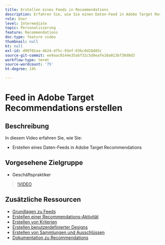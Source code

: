 ```yaml
---
title: Erstellen eines Feeds in Recommendations
description: Erfahren Sie, wie Sie einen Daten-Feed in Adobe Target Recommendations erstellen
role: User
level: Intermediate
topic: Personalisierung
feature: Recommendations
doc-type: feature video
thumbnail: null
kt: null
exl-id: d09f01aa-4b24-4f5c-93ef-03bc0d28d85c
source-git-commit: ee9aac0144e35abf32c5d8eafe10a013bf30d8d3
workflow-type: tm+mt
source-wordcount: '75'
ht-degree: 14%

---
```


# Feed in Adobe Target Recommendations erstellen

## Beschreibung

In diesem Video erfahren Sie, wie Sie:

* Erstellen eines Daten-Feeds in Adobe Target Recommendations

## Vorgesehene Zielgruppe

* Geschäftspraktiker

>[!VIDEO](https://video.tv.adobe.com/v/27696?quality=12)

## Zusätzliche Ressourcen

* [Grundlagen zu Feeds](understanding-feeds.md)
* [Erstellen einer Recommendations-Aktivität](create-a-recommendations-activity.md)
* [Erstellen von Kriterien](create-criteria.md)
* [Erstellen benutzerdefinierter Designs](create-custom-designs.md)
* [Erstellen von Sammlungen und Ausschlüssen](create-collections-and-exclusions.md)
* [Dokumentation zu Recommendations](https://docs.adobe.com/content/help/en/target/using/recommendations/recommendations.html)
